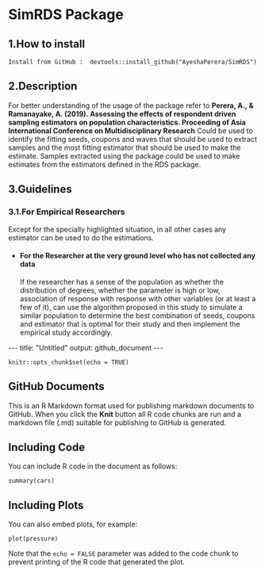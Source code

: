 # SimRDS Package

## 1.How to install
```{r setup, include=FALSE}
Install from GitHub :  devtools::install_github("AyeshaPerera/SimRDS")
```

## 2.Description
For better understanding of the usage of the package refer to **Perera, A., & Ramanayake, A. (2019). Assessing the effects of respondent driven sampling estimators on population characteristics. Proceeding of Asia International Conference on Multidisciplinary Research** 
Could be used to identify the fitting seeds, coupons and waves that should be used to extract samples and the most fitting estimator that should be used to make the estimate.
Samples extracted using the package could be used to make estimates from the estimators defined in the RDS package.

## 3.Guidelines
### 3.1.For Empirical Researchers
Except for the specially highlighted situation, in all other cases any estimator can be used to do the estimations.
<ul>
  <li><h4>For the Researcher at the very ground level who has not collected any data</h4></li>
        If the researcher has a sense of the population as whether the distribution of degrees, whether the parameter         is high or low, association of response with response with other variables (or at least a few of it), can use         the algorithm proposed in this study to simulate a similar population to determine the best combination of            seeds, coupons and estimator that is optimal for their study and then implement the empirical study                   accordingly.
</ul>
---
title: "Untitled"
output: github_document
---

```{r setup, include=FALSE}
knitr::opts_chunk$set(echo = TRUE)
```

## GitHub Documents

This is an R Markdown format used for publishing markdown documents to GitHub. When you click the **Knit** button all R code chunks are run and a markdown file (.md) suitable for publishing to GitHub is generated.

## Including Code

You can include R code in the document as follows:

```{r cars}
summary(cars)
```

## Including Plots

You can also embed plots, for example:

```{r pressure, echo=FALSE}
plot(pressure)
```

Note that the `echo = FALSE` parameter was added to the code chunk to prevent printing of the R code that generated the plot.

